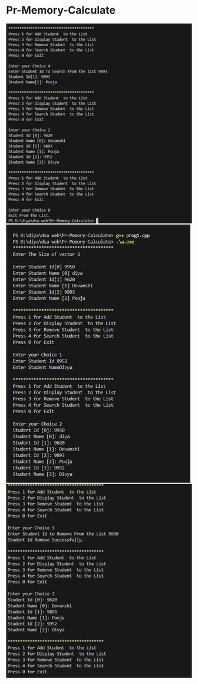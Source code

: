 # Pr-Memory-Calculate
![alt text](<Screenshot 2025-05-22 113902.png>)
![alt text](<Screenshot 2025-05-22 113734.png>)
![alt text](<Screenshot 2025-05-22 113813.png>)